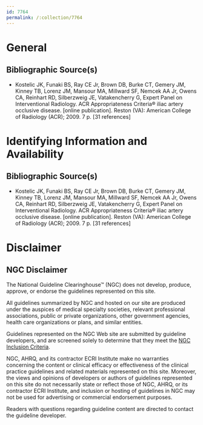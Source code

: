 ```yaml
---
id: 7764
permalink: /:collection/7764
---
```


# General

## Bibliographic Source(s)

- Kostelic JK, Funaki BS, Ray CE Jr, Brown DB, Burke CT, Gemery JM, Kinney TB, Lorenz JM, Mansour MA, Millward SF, Nemcek AA Jr, Owens CA, Reinhart RD, Silberzweig JE, Vatakencherry G, Expert Panel on Interventional Radiology. ACR Appropriateness Criteria® iliac artery occlusive disease. [online publication]. Reston (VA): American College of Radiology (ACR); 2009. 7 p. [31 references]

# Identifying Information and Availability

## Bibliographic Source(s)

- Kostelic JK, Funaki BS, Ray CE Jr, Brown DB, Burke CT, Gemery JM, Kinney TB, Lorenz JM, Mansour MA, Millward SF, Nemcek AA Jr, Owens CA, Reinhart RD, Silberzweig JE, Vatakencherry G, Expert Panel on Interventional Radiology. ACR Appropriateness Criteria® iliac artery occlusive disease. [online publication]. Reston (VA): American College of Radiology (ACR); 2009. 7 p. [31 references]

# Disclaimer

## NGC Disclaimer

The National Guideline Clearinghouse™ (NGC) does not develop, produce, approve, or endorse the guidelines represented on this site.

All guidelines summarized by NGC and hosted on our site are produced under the auspices of medical specialty societies, relevant professional associations, public or private organizations, other government agencies, health care organizations or plans, and similar entities.

Guidelines represented on the NGC Web site are submitted by guideline developers, and are screened solely to determine that they meet the [NGC Inclusion Criteria](/help-and-about/summaries/inclusion-criteria).

NGC, AHRQ, and its contractor ECRI Institute make no warranties concerning the content or clinical efficacy or effectiveness of the clinical practice guidelines and related materials represented on this site. Moreover, the views and opinions of developers or authors of guidelines represented on this site do not necessarily state or reflect those of NGC, AHRQ, or its contractor ECRI Institute, and inclusion or hosting of guidelines in NGC may not be used for advertising or commercial endorsement purposes.

Readers with questions regarding guideline content are directed to contact the guideline developer.

